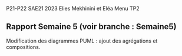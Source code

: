 P21-P22 SAE21 2023
Elies Mekhinini et Eléa Menu TP2

Rapport Semaine 5
(voir branche : Semaine5)
---

Modification des diagrammes PUML : ajout des agrégations et compositions.
